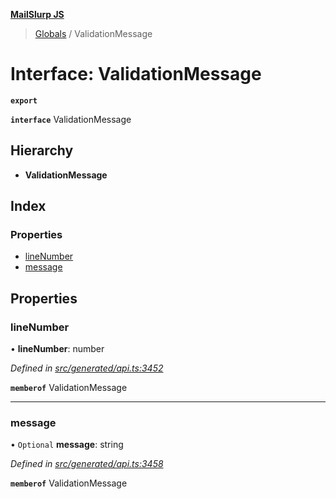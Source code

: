 **[MailSlurp JS](../README.md)**

> [Globals](../README.md) / ValidationMessage

# Interface: ValidationMessage

**`export`** 

**`interface`** ValidationMessage

## Hierarchy

* **ValidationMessage**

## Index

### Properties

* [lineNumber](validationmessage.md#linenumber)
* [message](validationmessage.md#message)

## Properties

### lineNumber

•  **lineNumber**: number

*Defined in [src/generated/api.ts:3452](https://github.com/mailslurp/mailslurp-client/blob/c889afa/src/generated/api.ts#L3452)*

**`memberof`** ValidationMessage

___

### message

• `Optional` **message**: string

*Defined in [src/generated/api.ts:3458](https://github.com/mailslurp/mailslurp-client/blob/c889afa/src/generated/api.ts#L3458)*

**`memberof`** ValidationMessage
